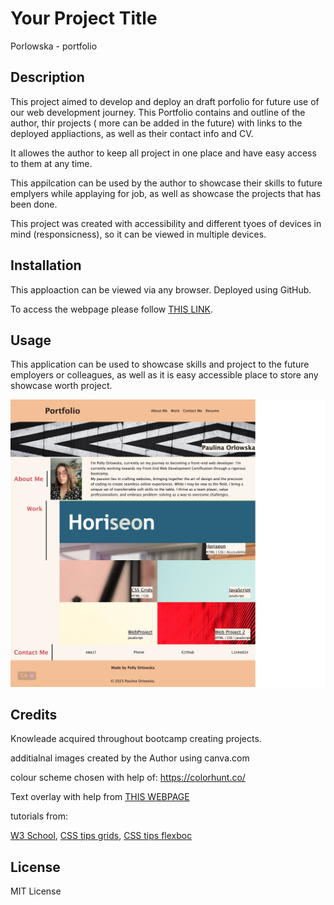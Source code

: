 # Your Project Title
Porlowska - portfolio
## Description 

This project aimed to develop and deploy an draft porfolio for future use of our web development journey. 
This Portfolio contains and outline of the author, thir projects ( more can be added in the future) with links to the deployed appliactions, as well as their contact info and CV.

It allowes the author to keep all project in one place and have easy access to them at any time. 

This appilcation can be used by the author to showcase their skills to future emplyers while applaying for job, as well as showcase the projects that has been done. 


This project was created with accessibility and different tyoes of devices in mind (responsicness), so it can be viewed in multiple devices. 



## Installation

This apploaction can be viewed via any browser. 
Deployed using GitHub.

To access the webpage please follow [THIS LINK](https://porlowska.github.io/porlowska-portfolio/).


## Usage 

This application can be used to showcase skills and project to the future employers or colleagues, as well as it is easy accessible place to store any showcase worth project. 

![Website overview](assets/images/Screenshot.png)


## Credits

Knowleade acquired throughout bootcamp creating projects. 

additialnal images created by the Author using canva.com

colour scheme chosen with help of: https://colorhunt.co/

Text overlay with help from [THIS WEBPAGE](https://www.bannerbear.com/blog/how-to-overlay-text-on-an-image-in-html-and-css/#:~:text=Overlaying%20Text%20on%20an%20Image%20in%20HTML%20and%20CSS,-HTML&text=In%20the%20body%20section%2C%20create,and%20add%20your%20text%20inside.&text=We%20know%20that%20in%20real,to%20contain%20an%20image%20only)

tutorials from: 

[W3 School](https://www.w3schools.com/),
[CSS tips grids](https://css-tricks.com/snippets/css/complete-guide-grid/),
[CSS tips flexboc](https://css-tricks.com/snippets/css/a-guide-to-flexbox/)


## License
MIT License
